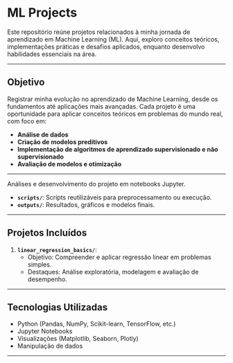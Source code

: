 # ML Projects

Este repositório reúne projetos relacionados à minha jornada de aprendizado em Machine Learning (ML). Aqui, exploro conceitos teóricos, implementações práticas e desafios aplicados, enquanto desenvolvo habilidades essenciais na área.

---

## **Objetivo**
Registrar minha evolução no aprendizado de Machine Learning, desde os fundamentos até aplicações mais avançadas. Cada projeto é uma oportunidade para aplicar conceitos teóricos em problemas do mundo real, com foco em:

- **Análise de dados**
- **Criação de modelos preditivos**
- **Implementação de algoritmos de aprendizado supervisionado e não supervisionado**
- **Avaliação de modelos e otimização**

---

Análises e desenvolvimento do projeto em notebooks Jupyter.
- **`scripts/`**: Scripts reutilizáveis para preprocessamento ou execução.
- **`outputs/`**: Resultados, gráficos e modelos finais.

---

## **Projetos Incluídos**
1. **`linear_regression_basics/`**: 
   - Objetivo: Compreender e aplicar regressão linear em problemas simples.
   - Destaques: Análise exploratória, modelagem e avaliação de desempenho.

---

## **Tecnologias Utilizadas**
- Python (Pandas, NumPy, Scikit-learn, TensorFlow, etc.)
- Jupyter Notebooks
- Visualizações (Matplotlib, Seaborn, Plotly)
- Manipulação de dados

---
